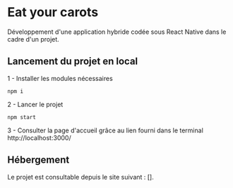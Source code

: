 # Eat your carots

Développement d'une application hybride codée sous React Native dans le cadre d'un projet.

## Lancement du projet en local 

1 - Installer les modules nécessaires
```
npm i 
```

2 - Lancer le projet
```
npm start 
```
3 - Consulter la page d'accueil grâce au lien fourni dans le terminal 
http://localhost:3000/

## Hébergement 
Le projet est consultable depuis le site suivant : [].